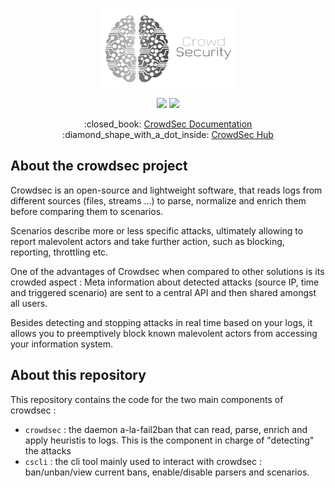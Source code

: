 <link rel="stylesheet" href="https://cdnjs.cloudflare.com/ajax/libs/font-awesome/4.7.0/css/font-awesome.min.css">

<p align="center">
<img src="docs/assets/images/crowdsec_logo1.png" alt="CrowdSec" title="CrowdSec" />
</p>


<p align="center">
<img src="https://github.com/crowdsecurity/crowdsec/workflows/Go/badge.svg">
<img src="https://github.com/crowdsecurity/crowdsec/workflows/build-binary-package/badge.svg">
</p>

<p align="center">
:closed_book: <a href="https://docs.crowdsec.net">CrowdSec Documentation</a>
:diamond_shape_with_a_dot_inside: <a href="https://hub.crowdsec.net">CrowdSec Hub</a>
</p>

## About the crowdsec project


Crowdsec is an open-source and lightweight software, that reads logs from different sources (files, streams ...) to parse, normalize and enrich them before comparing them to scenarios.

Scenarios describe more or less specific attacks, ultimately allowing to report malevolent actors and take further action, such as blocking, reporting, throttling etc.

One of the advantages of Crowdsec when compared to other solutions is its crowded aspect : Meta information about detected attacks (source IP, time and triggered scenario) are sent to a central API and then shared amongst all users.

Besides detecting and stopping attacks in real time based on your logs, it allows you to preemptively block known malevolent actors from accessing your information system.

## About this repository

This repository contains the code for the two main components of crowdsec :
 - `crowdsec` : the daemon a-la-fail2ban that can read, parse, enrich and apply heuristis to logs. This is the component in charge of "detecting" the attacks
 - `cscli` : the cli tool mainly used to interact with crowdsec : ban/unban/view current bans, enable/disable parsers and scenarios.


